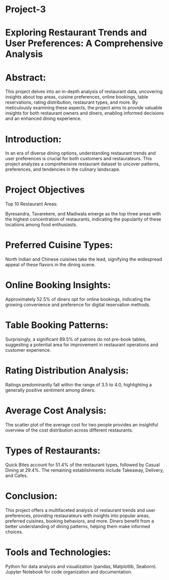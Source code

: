 # Project-3
# Exploring Restaurant Trends and User Preferences: A Comprehensive Analysis
# Abstract:
This project delves into an in-depth analysis of restaurant data, uncovering insights about top areas, cuisine preferences, online bookings, table reservations, rating distribution, restaurant types, and more. By meticulously examining these aspects, the project aims to provide valuable insights for both restaurant owners and diners, enabling informed decisions and an enhanced dining experience.
# Introduction:
In an era of diverse dining options, understanding restaurant trends and user preferences is crucial for both customers and restaurateurs. This project analyzes a comprehensive restaurant dataset to uncover patterns, preferences, and tendencies in the culinary landscape.
# Project Objectives
Top 10 Restaurant Areas:

Byresandra, Tavarekere, and Madiwala emerge as the top three areas with the highest concentration of restaurants, indicating the popularity of these locations among food enthusiasts.
# Preferred Cuisine Types:
North Indian and Chinese cuisines take the lead, signifying the widespread appeal of these flavors in the dining scene.
# Online Booking Insights:
Approximately 52.5% of diners opt for online bookings, indicating the growing convenience and preference for digital reservation methods.
# Table Booking Patterns:
Surprisingly, a significant 89.5% of patrons do not pre-book tables, suggesting a potential area for improvement in restaurant operations and customer experience.
# Rating Distribution Analysis:
Ratings predominantly fall within the range of 3.5 to 4.0, highlighting a generally positive sentiment among diners.
# Average Cost Analysis:
The scatter plot of the average cost for two people provides an insightful overview of the cost distribution across different restaurants.
# Types of Restaurants:
Quick Bites account for 51.4% of the restaurant types, followed by Casual Dining at 29.4%. The remaining establishments include Takeaway, Delivery, and Cafes.
# Conclusion:
This project offers a multifaceted analysis of restaurant trends and user preferences, providing restaurateurs with insights into popular areas, preferred cuisines, booking behaviors, and more. Diners benefit from a better understanding of dining patterns, helping them make informed choices.
# Tools and Technologies:
Python for data analysis and visualization (pandas, Matplotlib, Seaborn).
Jupyter Notebook for code organization and documentation.
